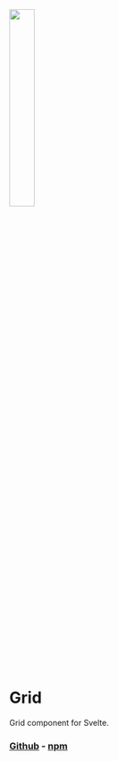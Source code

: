 <img src="https://flightlesslabs.github.io/grid/dodo-circle-6.png" width=30% height=30%>

# Grid

Grid component for Svelte.

### [Github](https://github.com/flightlesslabs/grid) - [npm](https://www.npmjs.com/package/@flightlesslabs/grid)
